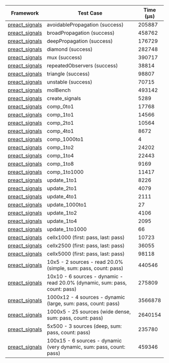 | Framework | Test Case | Time (μs) |
| --- | --- | --- |
| [preact_signals](https://pub.dev/packages/preact_signals) | avoidablePropagation (success) | 205887 |
| [preact_signals](https://pub.dev/packages/preact_signals) | broadPropagation (success) | 458762 |
| [preact_signals](https://pub.dev/packages/preact_signals) | deepPropagation (success) | 176729 |
| [preact_signals](https://pub.dev/packages/preact_signals) | diamond (success) | 282748 |
| [preact_signals](https://pub.dev/packages/preact_signals) | mux (success) | 390717 |
| [preact_signals](https://pub.dev/packages/preact_signals) | repeatedObservers (success) | 38814 |
| [preact_signals](https://pub.dev/packages/preact_signals) | triangle (success) | 98807 |
| [preact_signals](https://pub.dev/packages/preact_signals) | unstable (success) | 70715 |
| [preact_signals](https://pub.dev/packages/preact_signals) | molBench | 493142 |
| [preact_signals](https://pub.dev/packages/preact_signals) | create_signals | 5289 |
| [preact_signals](https://pub.dev/packages/preact_signals) | comp_0to1 | 17768 |
| [preact_signals](https://pub.dev/packages/preact_signals) | comp_1to1 | 14566 |
| [preact_signals](https://pub.dev/packages/preact_signals) | comp_2to1 | 10564 |
| [preact_signals](https://pub.dev/packages/preact_signals) | comp_4to1 | 8672 |
| [preact_signals](https://pub.dev/packages/preact_signals) | comp_1000to1 | 4 |
| [preact_signals](https://pub.dev/packages/preact_signals) | comp_1to2 | 24202 |
| [preact_signals](https://pub.dev/packages/preact_signals) | comp_1to4 | 22443 |
| [preact_signals](https://pub.dev/packages/preact_signals) | comp_1to8 | 9169 |
| [preact_signals](https://pub.dev/packages/preact_signals) | comp_1to1000 | 11417 |
| [preact_signals](https://pub.dev/packages/preact_signals) | update_1to1 | 8226 |
| [preact_signals](https://pub.dev/packages/preact_signals) | update_2to1 | 4079 |
| [preact_signals](https://pub.dev/packages/preact_signals) | update_4to1 | 2111 |
| [preact_signals](https://pub.dev/packages/preact_signals) | update_1000to1 | 27 |
| [preact_signals](https://pub.dev/packages/preact_signals) | update_1to2 | 4106 |
| [preact_signals](https://pub.dev/packages/preact_signals) | update_1to4 | 2095 |
| [preact_signals](https://pub.dev/packages/preact_signals) | update_1to1000 | 66 |
| [preact_signals](https://pub.dev/packages/preact_signals) | cellx1000 (first: pass, last: pass) | 10723 |
| [preact_signals](https://pub.dev/packages/preact_signals) | cellx2500 (first: pass, last: pass) | 36055 |
| [preact_signals](https://pub.dev/packages/preact_signals) | cellx5000 (first: pass, last: pass) | 98118 |
| [preact_signals](https://pub.dev/packages/preact_signals) | 10x5 - 2 sources - read 20.0% (simple, sum: pass, count: pass) | 440546 |
| [preact_signals](https://pub.dev/packages/preact_signals) | 10x10 - 6 sources - dynamic - read 20.0% (dynamic, sum: pass, count: pass) | 275809 |
| [preact_signals](https://pub.dev/packages/preact_signals) | 1000x12 - 4 sources - dynamic (large, sum: pass, count: pass) | 3566878 |
| [preact_signals](https://pub.dev/packages/preact_signals) | 1000x5 - 25 sources (wide dense, sum: pass, count: pass) | 2640154 |
| [preact_signals](https://pub.dev/packages/preact_signals) | 5x500 - 3 sources (deep, sum: pass, count: pass) | 235780 |
| [preact_signals](https://pub.dev/packages/preact_signals) | 100x15 - 6 sources - dynamic (very dynamic, sum: pass, count: pass) | 459346 |
